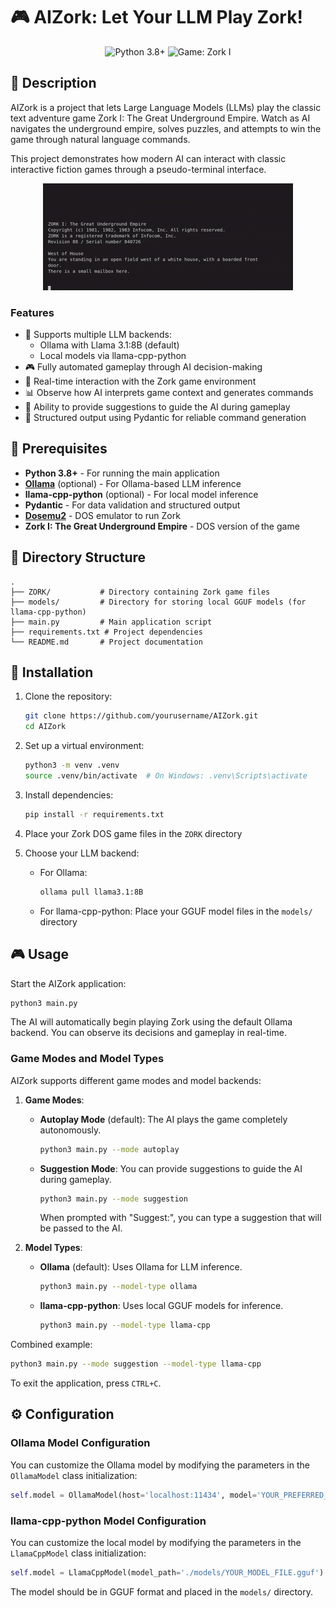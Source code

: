 # 🎮 AIZork: Let Your LLM Play Zork!

<p align="center">
  <img src="https://img.shields.io/badge/Python-3.8%2B-blue" alt="Python 3.8+">
  <img src="https://img.shields.io/badge/Game-Zork%20I-yellow" alt="Game: Zork I">
</p>

## 📖 Description

AIZork is a project that lets Large Language Models (LLMs) play the classic text adventure game Zork I: The Great Underground Empire. Watch as AI navigates the underground empire, solves puzzles, and attempts to win the game through natural language commands.

This project demonstrates how modern AI can interact with classic interactive fiction games through a pseudo-terminal interface.

<p align="center">
  <img src="demo.gif" alt="AIZork Demo" width="400">
</p>

### Features

- 🤖 Supports multiple LLM backends:
  - Ollama with Llama 3.1:8B (default)
  - Local models via llama-cpp-python
- 🎮 Fully automated gameplay through AI decision-making
- 🔄 Real-time interaction with the Zork game environment
- 📊 Observe how AI interprets game context and generates commands
- 💬 Ability to provide suggestions to guide the AI during gameplay
- 🧩 Structured output using Pydantic for reliable command generation

## 🔧 Prerequisites

- **Python 3.8+** - For running the main application
- **[Ollama](https://ollama.ai/)** (optional) - For Ollama-based LLM inference
- **llama-cpp-python** (optional) - For local model inference
- **Pydantic** - For data validation and structured output
- **[Dosemu2](https://github.com/dosemu2/dosemu2)** - DOS emulator to run Zork
- **Zork I: The Great Underground Empire** - DOS version of the game

## 📁 Directory Structure

```
.
├── ZORK/           # Directory containing Zork game files
├── models/         # Directory for storing local GGUF models (for llama-cpp-python)
├── main.py         # Main application script
├── requirements.txt # Project dependencies
└── README.md       # Project documentation
```

## 🚀 Installation

1. Clone the repository:
   ```bash
   git clone https://github.com/yourusername/AIZork.git
   cd AIZork
   ```

2. Set up a virtual environment:
   ```bash
   python3 -m venv .venv
   source .venv/bin/activate  # On Windows: .venv\Scripts\activate
   ```

3. Install dependencies:
   ```bash
   pip install -r requirements.txt
   ```

4. Place your Zork DOS game files in the `ZORK` directory

5. Choose your LLM backend:
   - For Ollama:
     ```bash
     ollama pull llama3.1:8B
     ```
   - For llama-cpp-python:
     Place your GGUF model files in the `models/` directory

## 🎮 Usage

Start the AIZork application:

```bash
python3 main.py
```

The AI will automatically begin playing Zork using the default Ollama backend. You can observe its decisions and gameplay in real-time.

### Game Modes and Model Types

AIZork supports different game modes and model backends:

1. **Game Modes**:
   - **Autoplay Mode** (default): The AI plays the game completely autonomously.
     ```bash
     python3 main.py --mode autoplay
     ```
   - **Suggestion Mode**: You can provide suggestions to guide the AI during gameplay.
     ```bash
     python3 main.py --mode suggestion
     ```
     When prompted with "Suggest:", you can type a suggestion that will be passed to the AI.

2. **Model Types**:
   - **Ollama** (default): Uses Ollama for LLM inference.
     ```bash
     python3 main.py --model-type ollama
     ```
   - **llama-cpp-python**: Uses local GGUF models for inference.
     ```bash
     python3 main.py --model-type llama-cpp
     ```

Combined example:
```bash
python3 main.py --mode suggestion --model-type llama-cpp
```

To exit the application, press `CTRL+C`.

## ⚙️ Configuration

### Ollama Model Configuration

You can customize the Ollama model by modifying the parameters in the `OllamaModel` class initialization:

```python
self.model = OllamaModel(host='localhost:11434', model='YOUR_PREFERRED_MODEL')
```

### llama-cpp-python Model Configuration

You can customize the local model by modifying the parameters in the `LlamaCppModel` class initialization:

```python
self.model = LlamaCppModel(model_path='./models/YOUR_MODEL_FILE.gguf')
```

The model should be in GGUF format and placed in the `models/` directory.